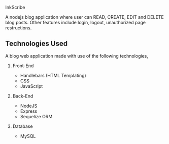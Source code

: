 InkScribe



A nodejs blog application where user can READ, CREATE, EDIT and DELETE blog posts. Other features include login, logout, unauthorized page restructions.



## Technologies Used

A blog web application made with use of the following technologies,

1. Front-End

   - Handlebars (HTML Templating)
   - CSS
   - JavaScript

2. Back-End

   - NodeJS
   - Express
   - Sequelize ORM

3. Database
   - MySQL


